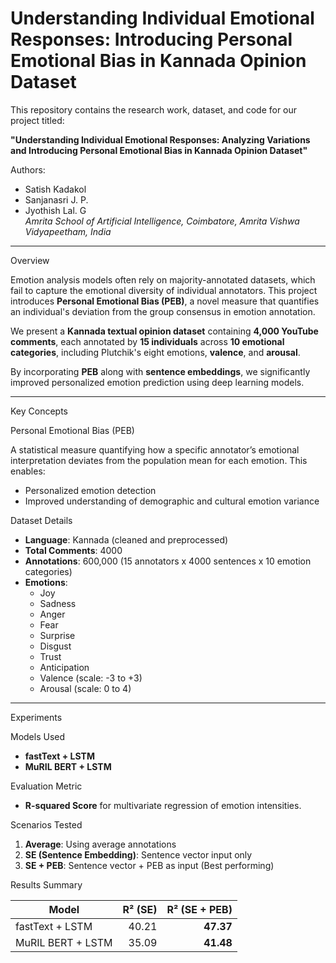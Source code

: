 
# Understanding Individual Emotional Responses: Introducing Personal Emotional Bias in Kannada Opinion Dataset

This repository contains the research work, dataset, and code for our project titled:

**"Understanding Individual Emotional Responses: Analyzing Variations and Introducing Personal Emotional Bias in Kannada Opinion Dataset"**

Authors:  
- Satish Kadakol  
- Sanjanasri J. P.  
- Jyothish Lal. G  
*Amrita School of Artificial Intelligence, Coimbatore, Amrita Vishwa Vidyapeetham, India*

---

Overview

Emotion analysis models often rely on majority-annotated datasets, which fail to capture the emotional diversity of individual annotators. This project introduces **Personal Emotional Bias (PEB)**, a novel measure that quantifies an individual's deviation from the group consensus in emotion annotation.

We present a **Kannada textual opinion dataset** containing **4,000 YouTube comments**, each annotated by **15 individuals** across **10 emotional categories**, including Plutchik's eight emotions, **valence**, and **arousal**.

By incorporating **PEB** along with **sentence embeddings**, we significantly improved personalized emotion prediction using deep learning models.


---

Key Concepts

Personal Emotional Bias (PEB)

A statistical measure quantifying how a specific annotator’s emotional interpretation deviates from the population mean for each emotion. This enables:
- Personalized emotion detection
- Improved understanding of demographic and cultural emotion variance

 Dataset Details
- **Language**: Kannada (cleaned and preprocessed)
- **Total Comments**: 4000
- **Annotations**: 600,000 (15 annotators x 4000 sentences x 10 emotion categories)
- **Emotions**: 
  - Joy
  - Sadness
  - Anger
  - Fear
  - Surprise
  - Disgust
  - Trust
  - Anticipation
  - Valence (scale: -3 to +3)
  - Arousal (scale: 0 to 4)

---

Experiments

 Models Used
- **fastText + LSTM**
- **MuRIL BERT + LSTM**

 Evaluation Metric
- **R-squared Score** for multivariate regression of emotion intensities.

 Scenarios Tested
1. **Average**: Using average annotations
2. **SE (Sentence Embedding)**: Sentence vector input only
3. **SE + PEB**: Sentence vector + PEB as input (Best performing)

 Results Summary

| Model                | R² (SE) | R² (SE + PEB) |
|---------------------|--------:|--------------:|
| fastText + LSTM     | 40.21   | **47.37**     |
| MuRIL BERT + LSTM   | 35.09   | **41.48**     |

